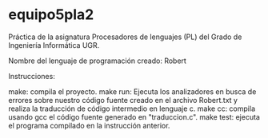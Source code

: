 # equipo5pla2

Práctica de la asignatura Procesadores de lenguajes (PL) del Grado de Ingeniería Informática UGR.

Nombre del lenguaje de programación creado: Robert

Instrucciones:

make: compila el proyecto.
make run: Ejecuta los analizadores en busca de errores sobre nuestro código fuente creado en el archivo Robert.txt y realiza la traducción de código intermedio en lenguaje c.
make cc: compila usando gcc el código fuente generado en "traduccion.c".
make test: ejecuta el programa compilado en la instrucción anterior.
